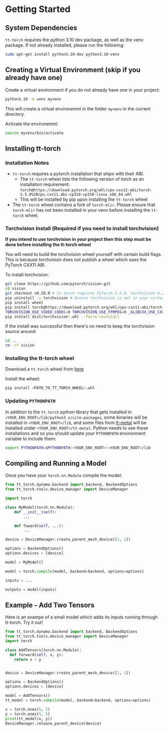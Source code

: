 # Getting Started

## System Dependencies

`tt-torch` requires the python 3.10 dev package, as well as the venv package. If not already installed, please run the following:

```bash
sudo apt-get install python3.10-dev python3.10-venv
```

## Creating a Virtual Environment (skip if you already have one)

Create a virtual environment if you do not already have one in your project:
```bash
python3.10 -m venv myvenv
```
This will create a virtual environemnt in the folder `myvenv` in the current directory.

Activate the environemnt:
```bash
source myvenv/bin/activate
```

## Installing tt-torch

### Installation Notes
- `tt-torch` requires a pytorch installation that ships with their ABI.
    - The `tt-torch` wheel lists the following version of torch as an installation requirement:
      `torch@https://download.pytorch.org/whl/cpu-cxx11-abi/torch-2.5.0%2Bcpu.cxx11.abi-cp310-cp310-linux_x86_64.whl`
    - This will be installed by pip upon installing the `tt-torch` wheel
- The `tt-torch` wheel contains a fork of `torch-mlir`. Please ensure that `torch-mlir` has not been installed in your venv before installing the `tt-torch` wheel.

### Torchvision Install (Required if you need to install torchvision)

**If you intend to use torchvision in your project then this step must be done before installing the tt-torch wheel**

You will need to build the torchvision wheel yourself with certain build flags. This is because torchvision does not publish a wheel which uses the PyTorch CXX11 ABI.

To install torchvision:
```bash
git clone https://github.com/pytorch/vision.git
cd vision
git checkout v0.20.0 # tt-torch requires PyTorch 2.5.0. torchvision 0.20 is the latest version of torchvision that is compatible with PyTorch 2.5.0
pip uninstall -y torchvision # Ensure torchvision is not in your virtual environment
pip install wheel
pip install torch@https://download.pytorch.org/whl/cpu-cxx11-abi/torch-2.5.0%2Bcpu.cxx11.abi-cp310-cp310-linux_x86_64.whl
TORCHVISION_USE_VIDEO_CODEC=0 TORCHVISION_USE_FFMPEG=0 _GLIBCXX_USE_CXX11_ABI=1 USE_CUDA=OFF python setup.py bdist_wheel
pip install dist/torchvision*.whl --force-reinstall
```

If the install was successful then there's no need to keep the torchvision source around:
```bash
cd ..
rm -rf vision
```

### Installing the tt-torch wheel

Download a `tt-torch` wheel from [here](https://github.com/tenstorrent/tt-forge/releases)

Install the wheel:
```bash
pip install <PATH_TO_TT_TORCH_WHEEL>.whl
```

### Updating `PYTHONPATH`

In addition to the `tt-torch` python library that gets installed in `<YOUR_ENV_ROOT>/lib/python3.x/site-packages`, some binaries will be installed in `<YOUR_ENV_ROOT>/lib`, and some files from [tt-metal](https://github.com/tenstorrent/tt-metal) will be installed under `<YOUR_ENV_ROOT>/tt-metal`. Python needs to see these installations and so you should update your `PYTHONPATH` environment variable to include them:
```bash
export PYTHONPATH=$PYTHONPATH:<YOUR_ENV_ROOT>:<YOUR_ENV_ROOT>/lib
```

## Compiling and Running a Model

Once you have your `torch.nn.Module` compile the model:
```py
from tt_torch.dynamo.backend import backend, BackendOptions
from tt_torch.tools.device_manager import DeviceManager

import torch

class MyModel(torch.nn.Module):
    def __init__(self):
        ...

    def foward(self, ...):
        ...

device = DeviceManager.create_parent_mesh_device([1, 1])

options = BackendOptions()
options.devices = [device]

model = MyModel()

model = torch.compile(model, backend=backend, options=options)

inputs = ...

outputs = model(inputs)
```

## Example - Add Two Tensors

Here is an exampe of a small model which adds its inputs running through tt-torch. Try it out!

```py
from tt_torch.dynamo.backend import backend, BackendOptions
from tt_torch.tools.device_manager import DeviceManager
import torch

class AddTensors(torch.nn.Module):
  def forward(self, x, y):
    return x + y


device = DeviceManager.create_parent_mesh_device([1, 1])

options = BackendOptions()
options.devices = [device]

model = AddTensors()
tt_model = torch.compile(model, backend=backend, options=options)

x = torch.ones(5, 5)
y = torch.ones(5, 5)
print(tt_model(x, y))
DeviceManager.release_parent_device(device)
```
